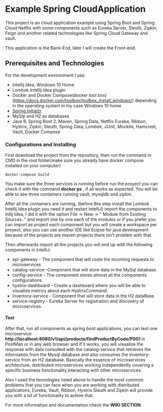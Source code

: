 # Example Spring CloudApplication

This project is an cloud application example using Spring Boot and Spring Cloud Netflix with some
components such as Eureka Server, Sleuth, Zipkin, Feign and another related technologies like Spring Cloud Gateway
and vault.

This application is the Back-End, later I will create the Front-end.

## Prerequisites and Technologies 

For the development environment I use:
* Intellij Idea, Windows 10 Home
* Lombok Intellij Idea plugin
* Docker and Docker Compose(docker tool box) (https://docs.docker.com/toolbox/toolbox_install_windows/) depending in the operating system in my case Windows 10 home
* [Spring Initialzr](https://start.spring.io/) 
* MySql and H2 as databases
* Java 8, Spring Boot 2, Maven, Spring Data, Netflix Eureka, Ribbon, Hystrix, Zipkin, Sleuth, Spring Data, Lombok, JUnit, Mockito, Hamcrest, Vault, Docker Compose


### Configurations and Installing

First download the project from the repository, then run the command in CMD in the root folder(make sure you already have docker compose installed on your computer)

```
docker-compose build
```

You make sure the three services is running before run the proyect you can check it with the command **docker ps** , if all works as expected.
You will be able to see three containers running vault, mysqldb and zipkin.

After all the containers are running, (before this step install the Lombok Intellij Idea plugin you need it and restart IntelliJ) import the components to Inllij Idea,
I did it with the option File -> New -> " Module from Existing Sources.." and import one by one each of the modules or if you prefer you can import as project 
each component but you will create a workspace per proyect, also you can use another IDE like Ecipse for java development because of the projects are maven projects 
there isn't problem with that.

Then afterwards import all the projects you will end up with the following components in IntelliJ:

* api-gateway - The component that will route the incoming requests to microservices
* catalog-service -Component that will store data in the MySql database.
* config-service - The component stores almost all the components configurations.
* hystrix-dashboard - Create a dashboard where you will be able to visualize metrics about each HystrixCommand.
* inventory-service - Component that will store data in the H2 dataBase.
* service-registry - Eureka Server for registration and discovery of microservices.

#### Test

After that, run all components as spring boot applications, you can test one microservice **http://localhost:8080/v1/api/products/findProductByCode/P001**
in PostMan or in any web browser and if it works, you will visualize the response with data consulted with the catalog-service that retrieves 
the information from the Mysql database and also consumes the inventory-service from an H2 database.
Basically the essence of microservices architecture, distributed microservices working independently covering a specific business functionality,interacting 
with other microservices.

Also I used the tecnologies listed above to handle the most common problems that you can face when you are working with distributed applications, Eureka, Vault, Ribbon, Hystrix
Sleuth and Zipkin will provide you with a lot of functionality to achive that.

For more information and documentation check the **WIKI SECTION**.   